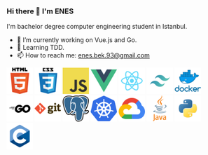 ### Hi there 👋 I'm ENES

I'm bachelor degree computer engineering student in Istanbul.

- 🔭 I’m currently working on Vue.js and Go.
- 🔭 Learning TDD.
- 📫 How to reach me: enes.bek.93@gmail.com

<p align="left">
  <img src="https://github.com/github/explore/raw/main/topics/html/html.png" alt="aws" width="60" height="60"/>
  <img src="https://github.com/github/explore/raw/main/topics/css/css.png" alt="aws" width="60" height="60"/>
  <img src="https://github.com/github/explore/raw/main/topics/javascript/javascript.png" alt="aws" width="60" height="60"/>
  <img src="https://github.com/github/explore/raw/main/topics/vue/vue.png" alt="aws" width="60" height="60"/>
  <img src="https://github.com/github/explore/raw/main/topics/react/react.png" alt="aws" width="60" height="60"/>
  <img src="https://github.com/github/explore/raw/main/topics/tailwind/tailwind.png" alt="aws" width="60" height="60"/>
  <img src="https://github.com/github/explore/raw/main/topics/docker/docker.png" alt="aws" width="60" height="60"/>
  <img src="https://github.com/github/explore/raw/main/topics/go/go.png" alt="aws" width="60" height="60"/>
  <img src="https://github.com/github/explore/raw/main/topics/git/git.png" alt="aws" width="60" height="60"/>
  <img src="https://github.com/github/explore/raw/main/topics/postgresql/postgresql.png" alt="aws" width="60" height="60"/>
  <img src="https://github.com/github/explore/raw/main/topics/kubernetes/kubernetes.png" alt="aws" width="60" height="60"/>
  <img src="https://github.com/github/explore/raw/main/topics/google-cloud/google-cloud.png" alt="aws" width="60" height="60"/>
  <img src="https://github.com/github/explore/raw/main/topics/java/java.png" alt="aws" width="60" height="60"/>
  <img src="https://github.com/github/explore/raw/main/topics/python/python.png" alt="aws" width="60" height="60"/>
  <img src="https://github.com/github/explore/raw/main/topics/c/c.png" alt="aws" width="60" height="60"/>
</p>
